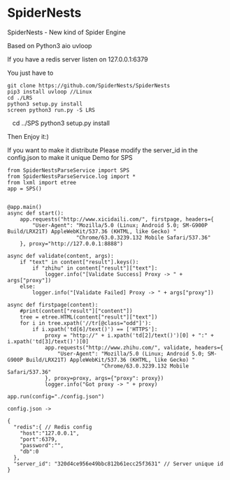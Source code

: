 # SpiderNests
SpiderNests - New kind of Spider Engine

Based on Python3 aio uvloop

If you have a redis server listen on 127.0.0.1:6379

You just have to

    git clone https://github.com/SpiderNests/SpiderNests
    pip3 install uvloop //Linux
    cd ./LRS
    python3 setup.py install
    screen python3 run.py -S LRS
    cd ../SPS
    python3 setup.py install
  
Then Enjoy it:)

If you want to make it distribute
Please modify the server_id in the config.json to make it unique
Demo for SPS

    from SpiderNestsParseService import SPS
    from SpiderNestsParseService.log import *
    from lxml import etree
    app = SPS()


    @app.main()
    async def start():
        app.requests("http://www.xicidaili.com/", firstpage, headers={
            "User-Agent": "Mozilla/5.0 (Linux; Android 5.0; SM-G900P Build/LRX21T) AppleWebKit/537.36 (KHTML, like Gecko) "
                          "Chrome/63.0.3239.132 Mobile Safari/537.36"
        }, proxy="http://127.0.0.1:8888")

    async def validate(content, args):
        if "text" in content["result"].keys():
            if "zhihu" in content["result"]["text"]:
                logger.info("[Validate Success] Proxy -> " + args["proxy"])
        else:
            logger.info("[Validate Failed] Proxy -> " + args["proxy"])

    async def firstpage(content):
        #print(content["result"]["content"])
        tree = etree.HTML(content["result"]["text"])
        for i in tree.xpath('//tr[@class="odd"]'):
            if i.xpath('td[6]/text()') == ['HTTPS']:
                proxy = "http://" + i.xpath('td[2]/text()')[0] + ":" + i.xpath('td[3]/text()')[0]
                app.requests("http://www.zhihu.com/", validate, headers={
                    "User-Agent": "Mozilla/5.0 (Linux; Android 5.0; SM-G900P Build/LRX21T) AppleWebKit/537.36 (KHTML, like Gecko) "
                                  "Chrome/63.0.3239.132 Mobile Safari/537.36"
                }, proxy=proxy, args={"proxy": proxy})
                logger.info("Got proxy -> " + proxy)

    app.run(config="./config.json")
    
    config.json ->
    
    {
      "redis":{ // Redis config
        "host":"127.0.0.1",
        "port":6379,
        "password":"",
        "db":0
      },
      "server_id": "320d4ce956e49bbc812b61ecc25f3631" // Server unique id
    }
